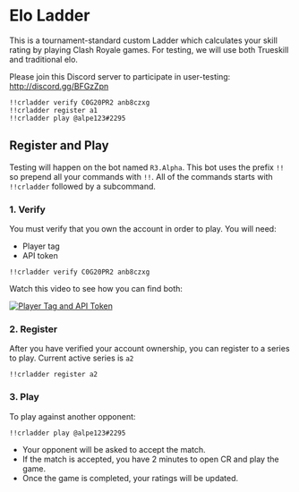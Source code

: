 # Elo Ladder

This is a tournament-standard custom Ladder which calculates your skill rating by playing Clash Royale games. For testing, we will use both Trueskill and traditional elo.

Please join this Discord server to participate in user-testing: http://discord.gg/BFGzZpn

```
!!crladder verify C0G20PR2 anb8czxg
!!crladder register a1
!!crladder play @alpe123#2295
```

## Register and Play

Testing will happen on the bot named `R3.Alpha`. This bot uses the prefix `!!` so prepend all your commands with `!!`. All of the commands starts with `!!crladder` followed by a subcommand.

### 1. Verify

You must verify that you own the account in order to play. You will need:

- Player tag
- API token

```
!!crladder verify C0G20PR2 anb8czxg
```

Watch this video to see how you can find both:

[![Player Tag and API Token](https://img.youtube.com/vi/IIQbrD2JWSs/maxresdefault.jpg)](https://www.youtube.com/watch?v=IIQbrD2JWSs "Player Tag and API Token")


### 2. Register

After you have verified your account ownership, you can register to a series to play. Current active series is `a2`

```
!!crladder register a2
```

### 3. Play

To play against another opponent:

```
!!crladder play @alpe123#2295
```

- Your opponent will be asked to accept the match.
- If the match is accepted, you have 2 minutes to open CR and play the game.
- Once the game is completed, your ratings will be updated.
